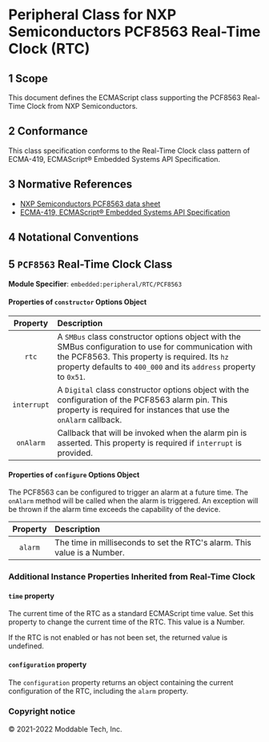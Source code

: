 
# Peripheral Class for NXP Semiconductors PCF8563 Real-Time Clock (RTC)

## 1 Scope

This document defines the ECMAScript class supporting the PCF8563 Real-Time Clock from NXP Semiconductors.

## 2 Conformance

This class specification conforms to the Real-Time Clock class pattern of ECMA-419, ECMAScript® Embedded Systems API Specification.

## 3 Normative References

- [NXP Semiconductors PCF8563 data sheet](https://www.nxp.com/docs/en/data-sheet/PCF8563.pdf)
- [ECMA-419, ECMAScript® Embedded Systems API Specification](https://419.ecma-international.org)

## 4 Notational Conventions

## 5 `PCF8563` Real-Time Clock Class

**Module Specifier**: `embedded:peripheral/RTC/PCF8563`


#### Properties of `constructor` Options Object

| Property | Description |
| :---: | :--- |
| `rtc` | A `SMBus` class constructor options object with the SMBus configuration to use for communication with the PCF8563. This property is required. Its `hz` property defaults to `400_000` and its `address` property to `0x51`.
| `interrupt` | A `Digital` class constructor options object with the configuration of the PCF8563 alarm pin. This property is required for instances that use the `onAlarm` callback.
| `onAlarm` | Callback that will be invoked when the alarm pin is asserted. This property is required if `interrupt` is provided.


#### Properties of `configure` Options Object

The PCF8563 can be configured to trigger an alarm at a future time. The `onAlarm` method will be called when the alarm is triggered. An exception will be thrown if the alarm time exceeds the capability of the device.

| Property | Description |
| :---: | :--- |
| `alarm` | The time in milliseconds to set the RTC's alarm. This value is a Number. 


### Additional Instance Properties Inherited from Real-Time Clock

#### `time` property

The current time of the RTC as a standard ECMAScript time value. Set this property to change the current time of the RTC. This value is a Number.

If the RTC is not enabled or has not been set, the returned value is undefined.

#### `configuration` property

The `configuration` property returns an object containing the current configuration of the RTC, including the `alarm` property.

### Copyright notice

© 2021-2022 Moddable Tech, Inc.
